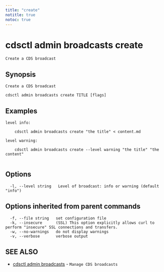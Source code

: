 ```yaml
---
title: "create"
notitle: true
notoc: true
---
```

# cdsctl admin broadcasts create

`Create a CDS broadcast`

## Synopsis

`Create a CDS broadcast`

```
cdsctl admin broadcasts create TITLE [flags]
```

## Examples

```
level info:

	cdsctl admin broadcasts create "the title" < content.md

level warning:

	cdsctl admin broadcasts create --level warning "the title" "the content"
	
```

## Options

```
  -l, --level string   Level of broadcast: info or warning (default "info")
```

## Options inherited from parent commands

```
  -f, --file string   set configuration file
  -k, --insecure      (SSL) This option explicitly allows curl to perform "insecure" SSL connections and transfers.
  -w, --no-warnings   do not display warnings
  -v, --verbose       verbose output
```

## SEE ALSO

* [cdsctl admin broadcasts](/docs/components/cdsctl/admin/broadcasts/)	 - `Manage CDS broadcasts`

